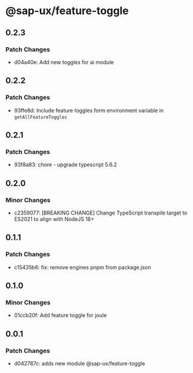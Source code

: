 # @sap-ux/feature-toggle

## 0.2.3

### Patch Changes

-   d04a40e: Add new toggles for ai module

## 0.2.2

### Patch Changes

-   93ffe8d: Include feature toggles form environment variable in `getAllFeatureToggles`

## 0.2.1

### Patch Changes

-   93f8a83: chore - upgrade typescript 5.6.2

## 0.2.0

### Minor Changes

-   c2359077: [BREAKING CHANGE] Change TypeScript transpile target to ES2021 to align with NodeJS 18+

## 0.1.1

### Patch Changes

-   c15435b6: fix: remove engines pnpm from package.json

## 0.1.0

### Minor Changes

-   01ccb20f: Add feature toggle for joule

## 0.0.1

### Patch Changes

-   d042787c: adds new module @sap-ux/feature-toggle
